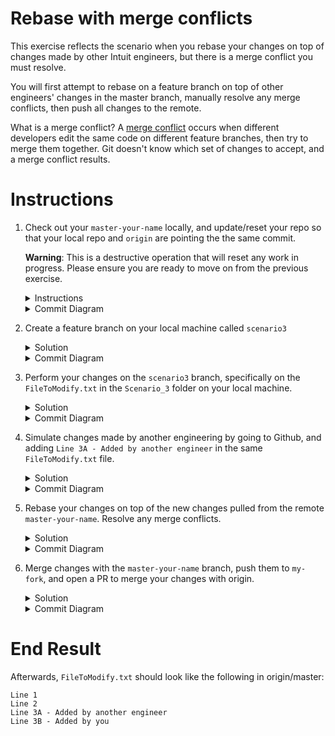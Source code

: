 # Rebase with merge conflicts

This exercise reflects the scenario when you rebase your changes on top of changes made by other Intuit engineers, but there is a merge conflict you must resolve. 

You will first attempt to rebase on a feature branch on top of other engineers' changes in the master branch, manually resolve any merge conflicts, then push all changes to the remote. 

What is a merge conflict?
A [merge conflict](https://www.atlassian.com/git/tutorials/using-branches/merge-conflicts) occurs when different developers edit the same code on different feature branches, then try to merge them together. Git doesn't know which set of changes to accept, and a merge conflict results. 

# Instructions 
1. Check out your `master-your-name` locally, and update/reset your repo so that your local repo and `origin` are pointing the the same commit.

    **Warning**: This is a destructive operation that will reset any work in progress. Please ensure you are ready to move on from the previous exercise. 
    <details>
    <summary>Instructions</summary>

    ```console
    $ git fetch origin
    $ git reset --hard origin/master-your-name
    ```
    </details>

    <details>
    <summary>Commit Diagram</summary>

    Our local repo and `origin` both point to the existing content in the repo. Verify this is true using the commit logs in `git log` (and also at every step). 

    ```
    Our local repo:
    
    A---B master-your-name


    Remote my-fork:

    <nothing relevent to show>
    
    
    Remote origin:

    A---B master-your-name
    ```
    </details>

1. Create a feature branch on your local machine called `scenario3`
    <details>
    <summary>Solution</summary>
    
    ```console
    $ git checkout -b scenario3
    ```
    </details>
    
    <details>
    <summary>Commit Diagram</summary>

    ```
    Our local repo:
    
    A---B master-your-name, scenario3


    Remote my-fork:
    
    <nothing relevent to show>
    

    Remote origin:
    
    A---B master-your-name
    ```
    </details>
1. Perform your changes on the `scenario3` branch, specifically on the `FileToModify.txt` in the `Scenario_3` folder on your local machine. 
    <details>
    <summary>Solution</summary>

    1. Open `FileToModify.txt` in the `Scenario_3` folder, and add in the line `Line 3B - Added by you` so that it looks like:
        ```
        Line 1
        Line 2
        Line 3B - Added by you
        ```
    1. Stage and commit your changes 
        ```console
        $ git stage -A
        $ git commit -m "your message"
        ```
    </details>
    <details>
    <summary>Commit Diagram</summary>

    ```
    Our local repo:
    
          D scenario3
         /
    A---B master-your-name
    

    Remote my-fork:
    
    <nothing relevent to show>
    

    Remote origin:
    
    A---B master-your-name
    ```
    </details>
1. Simulate changes made by another engineering by going to Github, and adding `Line 3A - Added by another engineer` in the same `FileToModify.txt` file.
    <details>
    <summary>Solution</summary>

    1. On Github, open `FileToModify.txt` in the `Scenario_3` folder, and changing the line `Line 3B - Added by you` to `Line 3A - Added by another engineer` so that it looks like:
        ```
        Line 1
        Line 2
        Line 3A - Added by another engineer
        ```
    1. Commit and push your changes on Github
    1. Refresh your local repo's pointers with the command
        ```console
        $ git fetch origin
        ```
    </details>

    <details>
    <summary>Commit Diagram</summary>

    **Note:** If `origin/master-your-name` does not appear in your `git log`, you can use the command `git log origin/master-your-name` to ensure it appears. 
    
    Alternatively, this may be visualized more easily in a Git GUI such as Tower or Sourcetree. Be sure to `fetch` your changes.
    ```
    Our local repo:
    
          D scenario3
         /
    A---B master-your-name
    

    Remote my-fork:
    
    <nothing relevent to show>
    

    Remote origin:
    
          C another-engineer
         /
    A---B master-your-name
    ```
    </details>
1. Rebase your changes on top of the new changes pulled from the remote `master-your-name`. Resolve any merge conflicts. 
    <details>
    <summary>Solution</summary>

    1. Update your local `master-your-name` branch with the latest changes from Git
        ```console
        $ git checkout master-your-name
        $ git pull origin master-your-name 
        $ git checkout scenario3
        ```
    1. Try to rebase your changes on top of the new changes made by another engineer in master-your-name. A merge conflict should appear.
        ```console
        $ git rebase master-your-name
        ```
    1. Resolve the merge conflict.
        First, go to the file where the merge conflict is occuring. You should see something like this:
        ```
        <<<<<<< HEAD
        Line 3A - Added by another engineer
        =======
        Line 3B - Added by you
        >>>>>>> Line 3B Added by you merge conflict 
        ```
        The content between `<<<<<<< HEAD` and `=======` is what is currently at the head, which is a reference to the last commit in the current branch. 

        The content between `=======` and `>>>>>>> Line 3B Added by you merge conflict` is the content you are trying to add, which is conflicting with the content from the last commit. 

        In this case, we want to keep both lines 3A and 3B. So we simply drag line 3B in between `<<<<<<< HEAD` and `=======`, make sure there's no other merge conflicts, and delete the merge conflict markers `<<<<<<< HEAD`, `=======`, and `>>>>>>> Line 3B Added by you merge conflict`.

        Your final result, after you've resolved the merge conflicts, should look like this:
        ```
        Line 1
        Line 2
        Line 3A - Added by another engineer
        Line 3B - Added by you
        ```
    1. Add your changes, and continue the rebase.
        ```console
        $ git add -A 
        $ git rebase --continue
        ```
    1. Check your rebased changes are in the expected order
        ```console
        $ git log
        ```
    </details>
    
    <details>
    <summary>Commit Diagram</summary>

    ```
    Our local repo:

              D scenario3
             /
    A---B---C another engineer 
    

    Remote my-fork:
    
    <nothing relevent to show>
    

    Remote origin:
    
          C another-engineer
         /
    A---B master-your-name
    ```
    </details>
    
1. Merge changes with the `master-your-name` branch, push them to `my-fork`, and open a PR to merge your changes with origin. 
    <details>
    <summary>Solution</summary>
    
    1. Push your changes to Github
        ```console
        $ git push -u my-fork scenario3
        ```
        <details>
        <summary>Commit Diagram</summary>

        ```
        Our local repo:
        
        A---B---C---D scenario3
        

        Remote my-fork:
        
        A---B---C---D scenario3
        

        Remote origin:
        
              C another-engineer
             /
        A---B master-your-name
        ```
        </details>
    1. Open a Pull Request on Githunb to merge changes from `scenario3` in `my-fork` to `master-your-name` branch in `origin`. 
    </details>

    <details>
    <summary>Commit Diagram</summary>

    ```
    Our local repo:
        
    A---B---C---D scenario3
    

    Remote my-fork:
    
    A---B---C---D' scenario3
    

    Remote origin:
    
    A---B---C---D' scenario3
    ```
    </details>
    

# End Result
Afterwards, `FileToModify.txt` should look like the following in origin/master:
```
Line 1
Line 2
Line 3A - Added by another engineer
Line 3B - Added by you
```
